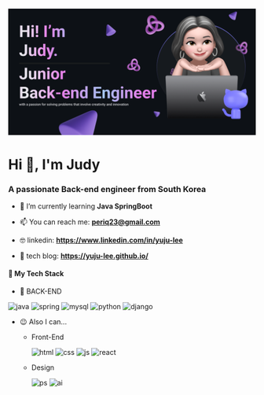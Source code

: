 ![HEADER](README.png)

<h1>Hi 👋, I'm Judy</h1>
<h3>A passionate Back-end engineer from South Korea</h3>


- 🌱 I’m currently learning **Java SpringBoot**

- 📫 You can reach me: **periq23@gmail.com**
- 🤓 linkedin: **https://www.linkedin.com/in/yuju-lee**
- 📝 tech blog: **https://yuju-lee.github.io/**

<h4>📕 My Tech Stack</h4>

- 🌱 BACK-END

![java](https://img.shields.io/badge/Java-ED8B00?style=for-the-badge&logo=openjdk&logoColor=white) ![spring](https://img.shields.io/badge/Spring-6DB33F?style=for-the-badge&logo=spring&logoColor=white) ![mysql](https://img.shields.io/badge/MySQL-00000F?style=for-the-badge&logo=mysql&logoColor=white) ![python](https://img.shields.io/badge/Python-14354C?style=for-the-badge&logo=python&logoColor=white) ![django](https://img.shields.io/badge/Django-092E20?style=for-the-badge&logo=django&logoColor=white) 


- 😉 Also I can...
  
   - Front-End
     
     ![html](https://img.shields.io/badge/HTML5-E34F26?style=for-the-badge&logo=html5&logoColor=white) ![css](https://img.shields.io/badge/CSS3-1572B6?style=for-the-badge&logo=css3&logoColor=white) ![js](https://img.shields.io/badge/JavaScript-F7DF1E?style=for-the-badge&logo=JavaScript&logoColor=white) ![react](https://img.shields.io/badge/React-20232A?style=for-the-badge&logo=react&logoColor=61DAFB)
   - Design
     
     ![ps](https://img.shields.io/badge/Adobe%20Photoshop-31A8FF?style=for-the-badge&logo=Adobe%20Photoshop&logoColor=black) ![ai](https://img.shields.io/badge/Adobe%20Illustrator-FF9A00?style=for-the-badge&logo=adobe%20illustrator&logoColor=white)

